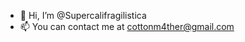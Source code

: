 - 👋 Hi, I’m @Supercalifragilistica
- 📫 You can contact me at cottonm4ther@gmail.com
<!---
ClauBrasca/ClauBrasca is a ✨ special ✨ repository because its `README.md` (this file) appears on your GitHub profile.
You can click the Preview link to take a look at your changes.
--->
